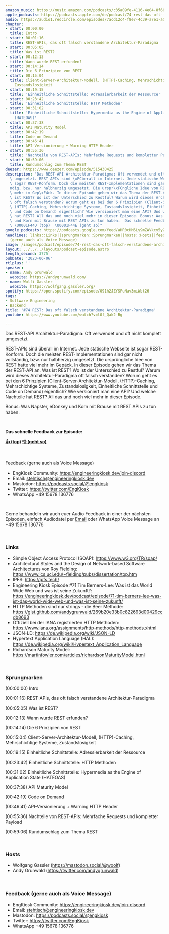 ```yaml
---
amazon_music: https://music.amazon.com/podcasts/c35a09fe-4116-4e04-8f68-77d61b112e46/episodes/7dfbb2d3-0d64-475d-a328-7c0806529f7e/engineering-kiosk-74-rest-das-oft-falsch-verstandene-architektur-paradigma
apple_podcasts: https://podcasts.apple.com/de/podcast/74-rest-das-oft-falsch-verstandene-architektur-paradigma/id1603082924?i=1000615807463
audio: https://audio1.redcircle.com/episodes/7acd12c4-f8e7-4c39-a7e1-a5b893208c8c/stream.mp3
chapter:
- start: 00:00:00
  title: Intro
- start: 00:01:16
  title: REST-APIs, das oft falsch verstandene Architektur-Paradigma
- start: 00:05:05
  title: Was ist REST?
- start: 00:12:13
  title: Wann wurde REST erfunden?
- start: 00:14:14
  title: Die 6 Prinzipien von REST
- start: 00:15:04
  title: Client-Server-Architektur-Modell, (HTTP)-Caching, Mehrschichtige Systeme,
    Zustandslosigkeit
- start: 00:19:15
  title: 'Einheitliche Schnittstelle: Adressierbarkeit der Ressource'
- start: 00:23:42
  title: 'Einheitliche Schnittstelle: HTTP Methoden'
- start: 00:31:02
  title: 'Einheitliche Schnittstelle: Hypermedia as the Engine of Application State
    (HATEOAS)'
- start: 00:37:38
  title: API Maturity Model
- start: 00:42:19
  title: Code on Demand
- start: 00:46:41
  title: API-Versionierung + Warning HTTP Header
- start: 00:55:36
  title: 'Nachteile von REST-APIs: Mehrfache Requests und kompletter Payload'
- start: 00:59:06
  title: Rundumschlag zum Thema REST
deezer: https://www.deezer.com/episode/515430425
description: "Das REST-API Architektur-Paradigma: Oft verwendet und oft nicht komplett\
  \ umgesetzt. REST-APIs sind \xFCberall im Internet. Jede statische Webseite ist\
  \ sogar REST-Konform. Doch die meisten REST-Implementationen sind gar nicht vollst\xE4\
  ndig, bzw. nur halbherzig umgesetzt. Die urspr\xFCngliche Idee von REST hatte viel\
  \ mehr im Gep\xE4ck. In dieser Episode gehen wir das Thema der REST-API an. Was\
  \ ist REST? Wo ist der Unterschied zu Restful? Warum wird dieses Architektur-Paradigma\
  \ oft falsch verstanden? Worum geht es bei den 6 Prinzipien (Client-Server-Architektur-Modell,\
  \ (HTTP)-Caching, Mehrschichtige Systeme, Zustandslosigkeit, Einheitliche Schnittstelle\
  \ und Code on Demand) eigentlich? Wie versioniert man eine API? Und welche Nachteile\
  \ hat REST? All das und noch viel mehr in dieser Episode. Bonus: Was Napster, eDonkey\
  \ und Korn mit Brause mit REST APIs zu tun haben.  Das schnelle Feedback zur Episode:\
  \ \U0001F44D (top)  \U0001F44E (geht so)"
google_podcasts: https://podcasts.google.com/feed/aHR0cHM6Ly9mZWVkcy5yZWRjaXJjbGUuY29tLzBlY2ZkZmQ3LWZkYTEtNGMzZC05NTE1LTQ3NjcyN2Y5ZGY1ZQ/episode/Mjg5OTU5MzMtODY2Yi00ZjkyLWI4YzktNjNjNTM1Nzk0MWUy?sa=X&ved=2ahUKEwi06-DXh67_AhWtnWoFHcsIAkwQkfYCegQIARAF
headlines: links::Links||sprungmarken::Sprungmarken||hosts::Hosts||feedback-gerne-auch-als-voice-message::Feedback
  (gerne auch als Voice Message)
image: /images/podcast/episode/74-rest-das-oft-falsch-verstandene-architektur-paradigma.jpg
layout: ../../../layouts/podcast-episode.astro
length_second: 3775
pubDate: '2023-06-06'
rtlplus: ''
speaker:
- name: Andy Grunwald
  website: https://andygrunwald.com/
- name: Wolfi Gassler
  website: https://wolfgang.gassler.org/
spotify: https://open.spotify.com/episode/091h2JZYSFuNav3miWbt26
tags:
- Software Engineering
- Backend
title: '#74 REST: Das oft falsch verstandene Architektur-Paradigma'
youtube: https://www.youtube.com/watch?v=l0f_Qak2-Bg

---
```

<p>Das REST-API Architektur-Paradigma: Oft verwendet und oft nicht komplett umgesetzt.</p><p>REST-APIs sind überall im Internet. Jede statische Webseite ist sogar REST-Konform. Doch die meisten REST-Implementationen sind gar nicht vollständig, bzw. nur halbherzig umgesetzt. Die ursprüngliche Idee von REST hatte viel mehr im Gepäck. In dieser Episode gehen wir das Thema der REST-API an. Was ist REST? Wo ist der Unterschied zu Restful? Warum wird dieses Architektur-Paradigma oft falsch verstanden? Worum geht es bei den 6 Prinzipien (Client-Server-Architektur-Modell, (HTTP)-Caching, Mehrschichtige Systeme, Zustandslosigkeit, Einheitliche Schnittstelle und Code on Demand) eigentlich? Wie versioniert man eine API? Und welche Nachteile hat REST? All das und noch viel mehr in dieser Episode.</p><p>Bonus: Was Napster, eDonkey und Korn mit Brause mit REST APIs zu tun haben.</p><p><br></p><p><strong>Das schnelle Feedback zur Episode:</strong></p><p><a href="https://api.openpodcast.dev/feedback/74/upvote" rel="nofollow"><strong>👍 (top)</strong></a><strong>  </strong><a href="https://api.openpodcast.dev/feedback/74/downvote" rel="nofollow"><strong>👎 (geht so)</strong></a></p><p><br></p><p>Feedback (gerne auch als Voice Message)</p><ul><li>EngKiosk Community: <a href="https://engineeringkiosk.dev/join-discord">https://engineeringkiosk.dev/join-discord</a> </li><li>Email: <a href="mailto:stehtisch@engineeringkiosk.dev" rel="nofollow">stehtisch@engineeringkiosk.dev</a></li><li>Mastodon: <a href="https://podcasts.social/@engkiosk" rel="nofollow">https://podcasts.social/@engkiosk</a></li><li>Twitter: <a href="https://twitter.com/EngKiosk" rel="nofollow">https://twitter.com/EngKiosk</a></li><li>WhatsApp +49 15678 136776</li></ul><p><br></p><p>Gerne behandeln wir auch euer Audio Feedback in einer der nächsten Episoden, einfach Audiodatei per <a href="https://engineeringkiosk.dev/kontakt/">Email</a> oder WhatsApp Voice Message an +49 15678 136776</p><p><br></p><h3 id="links">Links</h3><ul><li>Simple Object Access Protocol (SOAP): <a href="https://www.w3.org/TR/soap/" rel="nofollow">https://www.w3.org/TR/soap/</a></li><li>Architectural Styles and the Design of Network-based Software Architectures von Roy Fielding: <a href="https://www.ics.uci.edu/~fielding/pubs/dissertation/top.htm" rel="nofollow">https://www.ics.uci.edu/~fielding/pubs/dissertation/top.htm</a></li><li>IPFS: <a href="https://ipfs.tech/" rel="nofollow">https://ipfs.tech/</a></li><li>Engineering Kiosk Episode #71 Tim Berners-Lee: Was ist das World Wide Web und was ist seine Zukunft?: <a href="https://engineeringkiosk.dev/podcast/episode/71-tim-berners-lee-was-ist-das-world-wide-web-und-was-ist-seine-zukunft/">https://engineeringkiosk.dev/podcast/episode/71-tim-berners-lee-was-ist-das-world-wide-web-und-was-ist-seine-zukunft/</a></li><li>HTTP Methoden sind nur strings - die Beer Methode: <a href="https://gist.github.com/andygrunwald/269b20e33b0c822693d00429ccdb8693" rel="nofollow">https://gist.github.com/andygrunwald/269b20e33b0c822693d00429ccdb8693</a></li><li>Offiziell bei der IANA registrierten HTTP Methoden: <a href="https://www.iana.org/assignments/http-methods/http-methods.xhtml" rel="nofollow">https://www.iana.org/assignments/http-methods/http-methods.xhtml</a> </li><li>JSON-LD: <a href="https://de.wikipedia.org/wiki/JSON-LD" rel="nofollow">https://de.wikipedia.org/wiki/JSON-LD</a></li><li>Hypertext Application Language (HAL): <a href="https://de.wikipedia.org/wiki/Hypertext_Application_Language" rel="nofollow">https://de.wikipedia.org/wiki/Hypertext_Application_Language</a></li><li>Richardson Maturity Model: <a href="https://martinfowler.com/articles/richardsonMaturityModel.html" rel="nofollow">https://martinfowler.com/articles/richardsonMaturityModel.html</a></li></ul><p><br></p><h3 id="sprungmarken">Sprungmarken</h3><p>(00:00:00) Intro</p><p>(00:01:16) REST-APIs, das oft falsch verstandene Architektur-Paradigma</p><p>(00:05:05) Was ist REST?</p><p>(00:12:13) Wann wurde REST erfunden?</p><p>(00:14:14) Die 6 Prinzipien von REST</p><p>(00:15:04) Client-Server-Architektur-Modell, (HTTP)-Caching, Mehrschichtige Systeme, Zustandslosigkeit</p><p>(00:19:15) Einheitliche Schnittstelle: Adressierbarkeit der Ressource</p><p>(00:23:42) Einheitliche Schnittstelle: HTTP Methoden</p><p>(00:31:02) Einheitliche Schnittstelle: Hypermedia as the Engine of Application State (HATEOAS)</p><p>(00:37:38) API Maturity Model</p><p>(00:42:19) Code on Demand</p><p>(00:46:41) API-Versionierung + Warning HTTP Header</p><p>(00:55:36) Nachteile von REST-APIs: Mehrfache Requests und kompletter Payload</p><p>(00:59:06) Rundumschlag zum Thema REST</p><p><br></p><h3 id="hosts">Hosts</h3><ul><li>Wolfgang Gassler (<a href="https://mastodon.social/@woolf" rel="nofollow">https://mastodon.social/@woolf</a>)</li><li>Andy Grunwald (<a href="https://twitter.com/andygrunwald" rel="nofollow">https://twitter.com/andygrunwald</a>)</li></ul><p><br></p><h3 id="feedback-gerne-auch-als-voice-message">Feedback (gerne auch als Voice Message)</h3><ul><li>EngKiosk Community: <a href="https://engineeringkiosk.dev/join-discord">https://engineeringkiosk.dev/join-discord</a> </li><li>Email: <a href="mailto:stehtisch@engineeringkiosk.dev" rel="nofollow">stehtisch@engineeringkiosk.dev</a></li><li>Mastodon: <a href="https://podcasts.social/@engkiosk" rel="nofollow">https://podcasts.social/@engkiosk</a></li><li>Twitter: <a href="https://twitter.com/EngKiosk" rel="nofollow">https://twitter.com/EngKiosk</a></li><li>WhatsApp +49 15678 136776</li></ul>
